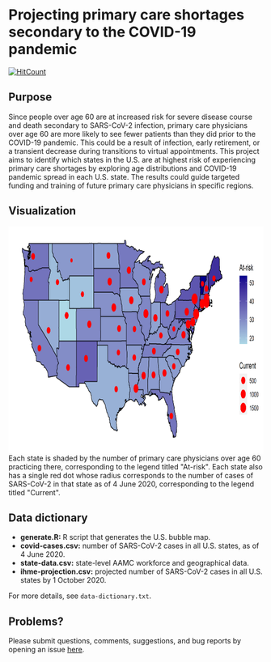 # Projecting primary care shortages secondary to the COVID-19 pandemic

[![HitCount](http://hits.dwyl.com/rrrlw/covid-primary-care.svg)](http://hits.dwyl.com/rrrlw/covid-primary-care)

## Purpose

Since people over age 60 are at increased risk for severe disease course and death secondary to SARS-CoV-2 infection, primary care physicians over age 60 are more likely to see fewer patients than they did prior to the COVID-19 pandemic.
This could be a result of infection, early retirement, or a transient decrease during transitions to virtual appointments.
This project aims to identify which states in the U.S. are at highest risk of experiencing primary care shortages by exploring age distributions and COVID-19 pandemic spread in each U.S. state.
The results could guide targeted funding and training of future primary care physicians in specific regions.

## Visualization

<img src="BubbleMap.png" align="left" height="450" width="900"/><br>

Each state is shaded by the number of primary care physicians over age 60 practicing there, corresponding to the legend titled "At-risk".
Each state also has a single red dot whose radius corresponds to the number of cases of SARS-CoV-2 in that state as of 4 June 2020, corresponding to the legend titled "Current".

## Data dictionary

* **generate.R:** R script that generates the U.S. bubble map.
* **covid-cases.csv:** number of SARS-CoV-2 cases in all U.S. states, as of 4 June 2020.
* **state-data.csv:** state-level AAMC workforce and geographical data.
* **ihme-projection.csv:** projected number of SARS-CoV-2 cases in all U.S. states by 1 October 2020.

For more details, see `data-dictionary.txt`.

## Problems?

Please submit questions, comments, suggestions, and bug reports by opening an issue [here](https://github.com/rrrlw/covid-primary-care/issues).
